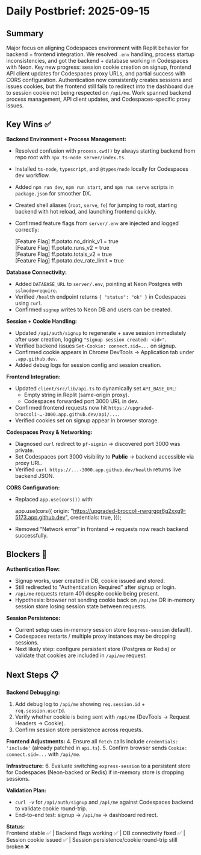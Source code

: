 # Daily Postbrief: 2025-09-15

## Summary
Major focus on aligning Codespaces environment with Replit behavior for backend + frontend integration. We resolved `.env` handling, process startup inconsistencies, and got the backend + database working in Codespaces with Neon. Key new progress: session cookie creation on signup, frontend API client updates for Codespaces proxy URLs, and partial success with CORS configuration. Authentication now consistently creates sessions and issues cookies, but the frontend still fails to redirect into the dashboard due to session cookie not being respected on `/api/me`. Work spanned backend process management, API client updates, and Codespaces-specific proxy issues.

## Key Wins ✅
**Backend Environment + Process Management:**
- Resolved confusion with `process.cwd()` by always starting backend from repo root with `npx ts-node server/index.ts`.
- Installed `ts-node`, `typescript`, and `@types/node` locally for Codespaces dev workflow.
- Added `npm run dev`, `npm run start`, and `npm run serve` scripts in `package.json` for smoother DX.
- Created shell aliases (`root`, `serve`, `fe`) for jumping to root, starting backend with hot reload, and launching frontend quickly.
- Confirmed feature flags from `server/.env` are injected and logged correctly:

    [Feature Flag] ff.potato.no_drink_v1 = true  
    [Feature Flag] ff.potato.runs_v2 = true  
    [Feature Flag] ff.potato.totals_v2 = true  
    [Feature Flag] ff.potato.dev_rate_limit = true  

**Database Connectivity:**
- Added `DATABASE_URL` to `server/.env`, pointing at Neon Postgres with `sslmode=require`.
- Verified `/health` endpoint returns `{ "status": "ok" }` in Codespaces using `curl`.
- Confirmed `signup` writes to Neon DB and users can be created.

**Session + Cookie Handling:**
- Updated `/api/auth/signup` to regenerate + save session immediately after user creation, logging `"Signup session created: <id>"`.
- Verified backend issues `Set-Cookie: connect.sid=...` on signup.
- Confirmed cookie appears in Chrome DevTools → Application tab under `.app.github.dev`.
- Added debug logs for session config and session creation.

**Frontend Integration:**
- Updated `client/src/lib/api.ts` to dynamically set `API_BASE_URL`:
  - Empty string in Replit (same-origin proxy).
  - Codespaces forwarded port 3000 URL in dev.
- Confirmed frontend requests now hit `https://upgraded-broccoli-…-3000.app.github.dev/api/...`.
- Verified cookies set on signup appear in browser storage.

**Codespaces Proxy & Networking:**
- Diagnosed `curl` redirect to `pf-signin` → discovered port 3000 was private.
- Set Codespaces port 3000 visibility to **Public** → backend accessible via proxy URL.
- Verified `curl https://...-3000.app.github.dev/health` returns live backend JSON.

**CORS Configuration:**
- Replaced `app.use(cors())` with:

    app.use(cors({
      origin: "https://upgraded-broccoli-rwrgrgqr6g2xxg9-5173.app.github.dev",
      credentials: true,
    }));

- Removed “Network error” in frontend → requests now reach backend successfully.

## Blockers 🚨
**Authentication Flow:**
- Signup works, user created in DB, cookie issued and stored.
- Still redirected to "Authentication Required" after signup or login.
- `/api/me` requests return 401 despite cookie being present.
- Hypothesis: browser not sending cookie back on `/api/me` OR in-memory session store losing session state between requests.

**Session Persistence:**
- Current setup uses in-memory session store (`express-session` default).
- Codespaces restarts / multiple proxy instances may be dropping sessions.
- Next likely step: configure persistent store (Postgres or Redis) or validate that cookies are included in `/api/me` request.

## Next Steps 📋
**Backend Debugging:**
1. Add debug log to `/api/me` showing `req.session.id` + `req.session.userId`.
2. Verify whether cookie is being sent with `/api/me` (DevTools → Request Headers → Cookie).
3. Confirm session store persistence across requests.

**Frontend Adjustments:**
4. Ensure all `fetch` calls include `credentials: 'include'` (already patched in `api.ts`).
5. Confirm browser sends `Cookie: connect.sid=...` with `/api/me`.

**Infrastructure:**
6. Evaluate switching `express-session` to a persistent store for Codespaces (Neon-backed or Redis) if in-memory store is dropping sessions.

**Validation Plan:**
- `curl -v` for `/api/auth/signup` and `/api/me` against Codespaces backend to validate cookie round-trip.
- End-to-end test: signup → `/api/me` → dashboard redirect.

**Status:**  
Frontend stable ✅ | Backend flags working ✅ | DB connectivity fixed ✅ | Session cookie issued ✅ | Session persistence/cookie round-trip still broken ❌
